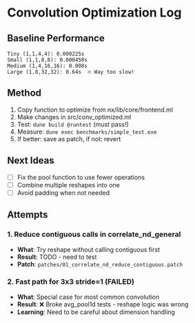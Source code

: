 # Convolution Optimization Log

## Baseline Performance

```
Tiny (1,1,4,4): 0.000225s
Small (1,1,8,8): 0.000450s  
Medium (1,4,16,16): 0.008s
Large (1,8,32,32): 0.64s  🔥 Way too slow!
```

## Method

1. Copy function to optimize from nx/lib/core/frontend.ml
2. Make changes in src/conv_optimized.ml
3. Test: `dune build @runtest` (must pass!)
4. Measure: `dune exec benchmarks/simple_test.exe`
5. If better: save as patch, if not: revert

## Next Ideas
- [ ] Fix the pool function to use fewer operations
- [ ] Combine multiple reshapes into one
- [ ] Avoid padding when not needed

## Attempts

### 1. Reduce contiguous calls in correlate_nd_general
- **What**: Try reshape without calling contiguous first
- **Result**: TODO - need to test
- **Patch**: `patches/01_correlate_nd_reduce_contiguous.patch`

### 2. Fast path for 3x3 stride=1 (FAILED)
- **What**: Special case for most common convolution
- **Result**: ❌ Broke avg_pool1d tests - reshape logic was wrong
- **Learning**: Need to be careful about dimension handling

